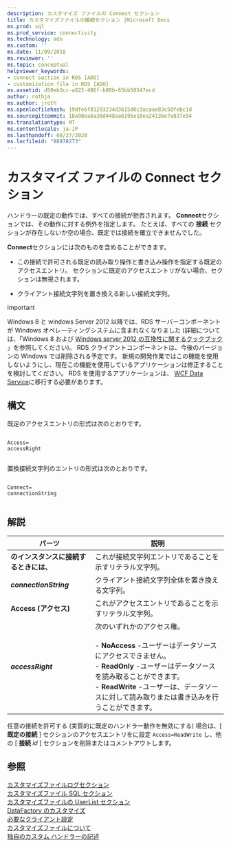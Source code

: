 ```yaml
---
description: カスタマイズ ファイルの Connect セクション
title: カスタマイズファイルの接続セクション |Microsoft Docs
ms.prod: sql
ms.prod_service: connectivity
ms.technology: ado
ms.custom: ''
ms.date: 11/09/2018
ms.reviewer: ''
ms.topic: conceptual
helpviewer_keywords:
- connect section in RDS [ADO]
- customization file in RDS [ADO]
ms.assetid: d50eb3cc-a822-486f-b80b-65bb50547ecd
author: rothja
ms.author: jroth
ms.openlocfilehash: 19dfe6f81293234d3615d0c3acaae83c50febc1d
ms.sourcegitcommit: 18a98ea6a30d448aa6195e10ea2413be7e837e94
ms.translationtype: MT
ms.contentlocale: ja-JP
ms.lasthandoff: 08/27/2020
ms.locfileid: "88978273"
---
```

# <a name="customization-file-connect-section"></a>カスタマイズ ファイルの Connect セクション
ハンドラーの既定の動作では、すべての接続が拒否されます。 **Connect**セクションでは、その動作に対する例外を指定します。 たとえば、すべての **接続** セクションが存在しないか空の場合、既定では接続を確立できませんでした。  
  
 **Connect**セクションには次のものを含めることができます。  
  
-   この接続で許可される既定の読み取り操作と書き込み操作を指定する既定のアクセスエントリ。 セクションに既定のアクセスエントリがない場合、セクションは無視されます。  
  
-   クライアント接続文字列を置き換える新しい接続文字列。  
  
> [!IMPORTANT]
>  Windows 8 と windows Server 2012 以降では、RDS サーバーコンポーネントが Windows オペレーティングシステムに含まれなくなりました (詳細については、「Windows 8 および [Windows server 2012 の互換性に関するクックブック](https://www.microsoft.com/download/details.aspx?id=27416) 」を参照してください)。 RDS クライアントコンポーネントは、今後のバージョンの Windows では削除される予定です。 新規の開発作業ではこの機能を使用しないようにし、現在この機能を使用しているアプリケーションは修正することを検討してください。 RDS を使用するアプリケーションは、 [WCF Data Service](https://go.microsoft.com/fwlink/?LinkId=199565)に移行する必要があります。  
  
## <a name="syntax"></a>構文  
 既定のアクセスエントリの形式は次のとおりです。  
  
```console
  
Access=  
accessRight  
  
```  
  
 置換接続文字列のエントリの形式は次のとおりです。  
  
```console
  
Connect=  
connectionString  
  
```  
  
## <a name="remarks"></a>解説  
  
|パーツ|説明|  
|----------|-----------------|  
|**のインスタンスに接続するときには、**|これが接続文字列エントリであることを示すリテラル文字列。|  
|**_connectionString_**|クライアント接続文字列全体を置き換える文字列。|  
|**Access (アクセス)**|これがアクセスエントリであることを示すリテラル文字列。|  
|**_accessRight_**|次のいずれかのアクセス権。<br /><br /> -   **NoAccess** -ユーザーはデータソースにアクセスできません。<br />-   **ReadOnly** -ユーザーはデータソースを読み取ることができます。<br />-   **ReadWrite** -ユーザーは、データソースに対して読み取りまたは書き込みを行うことができます。|  
  
 任意の接続を許可する (実質的に既定のハンドラー動作を無効にする) 場合は、[ **既定の接続** ] セクションのアクセスエントリをに設定 `Access=ReadWrite` し、他の [ **接続** _id_ ] セクションを削除またはコメントアウトします。  
  
## <a name="see-also"></a>参照  
 [カスタマイズファイルログセクション](./customization-file-logs-section.md)   
 [カスタマイズファイル SQL セクション](./customization-file-sql-section.md)   
 [カスタマイズファイルの UserList セクション](./customization-file-userlist-section.md)   
 [DataFactory のカスタマイズ](./datafactory-customization.md)   
 [必要なクライアント設定](./required-client-settings.md)   
 [カスタマイズファイルについて](./understanding-the-customization-file.md)   
 [独自のカスタム ハンドラーの記述](./writing-your-own-customized-handler.md)